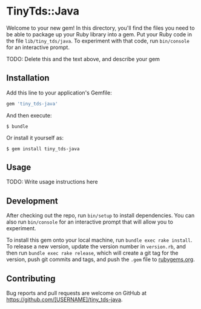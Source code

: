 # TinyTds::Java

Welcome to your new gem! In this directory, you'll find the files you need to be able to package up your Ruby library into a gem. Put your Ruby code in the file `lib/tiny_tds/java`. To experiment with that code, run `bin/console` for an interactive prompt.

TODO: Delete this and the text above, and describe your gem

## Installation

Add this line to your application's Gemfile:

```ruby
gem 'tiny_tds-java'
```

And then execute:

    $ bundle

Or install it yourself as:

    $ gem install tiny_tds-java

## Usage

TODO: Write usage instructions here

## Development

After checking out the repo, run `bin/setup` to install dependencies. You can also run `bin/console` for an interactive prompt that will allow you to experiment.

To install this gem onto your local machine, run `bundle exec rake install`. To release a new version, update the version number in `version.rb`, and then run `bundle exec rake release`, which will create a git tag for the version, push git commits and tags, and push the `.gem` file to [rubygems.org](https://rubygems.org).

## Contributing

Bug reports and pull requests are welcome on GitHub at https://github.com/[USERNAME]/tiny_tds-java.

